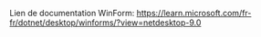 Lien de documentation WinForm:
https://learn.microsoft.com/fr-fr/dotnet/desktop/winforms/?view=netdesktop-9.0